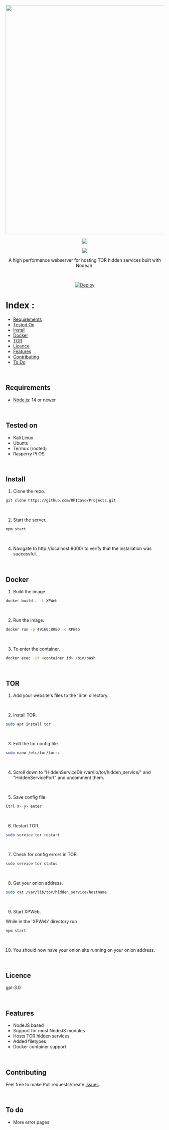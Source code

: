 <p align="center"><img src="https://i.ibb.co/68HXd9x/XPWeb.png" width="728"></p>
<p align="center"><img src="https://img.shields.io/badge/NodeJs-v18.0.0-<yellowgreen>"></p>
<p align="center"><img src="https://img.shields.io/badge/v1.0.1-<yellow>"></p>
<p align="center">A high performance webserver for hosting TOR hidden services built with NodeJS.</p><br>
<p align="center"><a href="https://heroku.com/deploy?template=https://github.com/RPICave/XPWeb"><img src="https://www.herokucdn.com/deploy/button.svg" alt="Deploy"></a></p>


Index :
=======
   * [Requirements](#requirements)
   * [Tested On](#tested-on)
   * [Install](#install)
   * [Docker](#docker)
   * [TOR](#tor)
   * [Licence](#licence)
   * [Features](#features)
   * [Contributing](#contributing)
   * [To Do](#to-do)

<br>

## Requirements 
* [Node.js](https://nodejs.org): 14 or newer

<br>

## Tested on 
 
* Kali Linux
* Ubuntu
* Termux (rooted)
* Rasperry Pi OS

<br> 

## Install 

1. Clone the repo.
```bash
git clone https://github.com/RPICave/Projects.git
```
<br>

2. Start the server.
```bash
npm start
```
<br>

4. Navigate to http://localhost:8000/ to verify that the installation was successful.
<br>

## Docker 
1. Build the image.
```bash
docker build . -t XPWeb
```
<br>

2. Run the image.
```bash
docker run -p 49160:8080 -d XPWeb
```

<br>

3. To enter the container.
```bash
docker exec -it <container id> /bin/bash
```
<br>

## TOR 

1. Add your website's files to the 'Site' directory.

<br>

2. Install TOR.
```bash
sudo apt install tor
```

<br>

3. Edit the tor config file.
```bash
sudo nano /etc/tor/torrc
```

<br>

4. Scroll down to "HiddenServiceDir /var/lib/tor/hidden_service/" and "HiddenServicePort" and uncomment them.

<br>

5. Save config file.
```bash
Ctrl X> y> enter
```

<br>

6. Restart TOR.
```bash
sudo service tor restart
```

<br>

7. Check for config errors in TOR.
```bash
sudo service tor status
```
<br>

8. Get your onion address.
```bash
sudo cat /var/lib/tor/hidden_service/hostname
```

<br>

9. Start XPWeb.

While in the 'XPWeb' directory run
```bash
npm start
```

<br>

10. You should now have your onion site running on your onion address.

<br>


## Licence 
gpl-3.0

<br>

## Features 
* NodeJS based
* Support for most NodeJS modules
* Hosts TOR hidden services
* Added filetypes
* Docker container support

<br>

## Contributing
Feel free to make Pull requests/create [issues](https://github.com/RPICave/XPWeb/issues).

<br>

## To do 
* More error pages
